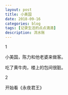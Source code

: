 ```yaml
---
layout: post
title: 小美国
date: 2018-09-16
categories: blog
tags: [记录生活的点点滴滴]
description: 流水账
---
```


1 

小美国，陈力和他老婆来做客。

吃了黄牛肉，楼上的包间很脏。

2

开始看《永夜君王》
